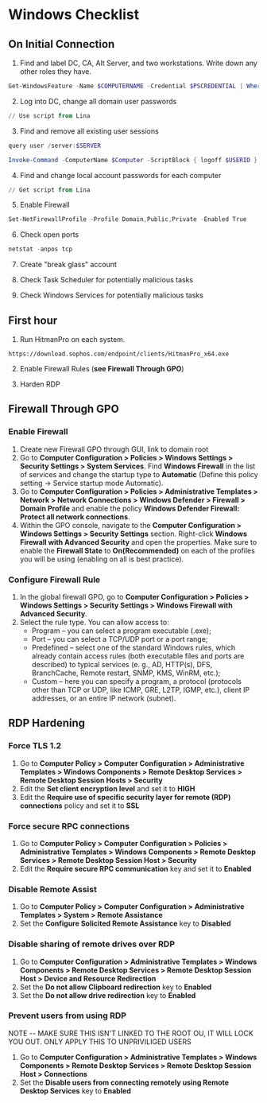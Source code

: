 # Windows Checklist

## On Initial Connection
1. Find and label DC, CA, Alt Server, and two workstations.  Write down any other roles they have.
```powershell
Get-WindowsFeature -Name $COMPUTERNAME -Credential $PSCREDENTIAL | Where-Object {$_. installstate -eq "installed"}
```

2. Log into DC, change all domain user passwords
```powershell
// Use script from Lina
```

3. Find and remove all existing user sessions
```powershell
query user /server:$SERVER
```
```powershell
Invoke-Command -ComputerName $Computer -ScriptBlock { logoff $USERID }
```

4. Find and change local account passwords for each computer
```powershell
// Get script from Lina
```

5. Enable Firewall
```powershell
Set-NetFirewallProfile -Profile Domain,Public,Private -Enabled True
```

6. Check open ports
```powershell
netstat -anpos tcp
```

7. Create "break glass" account

8. Check Task Scheduler for potentially malicious tasks

9. Check Windows Services for potentially malicious tasks

## First hour
1. Run HitmanPro on each system.
```
https://download.sophos.com/endpoint/clients/HitmanPro_x64.exe
```

2. Enable Firewall Rules (**see Firewall Through GPO**)

3. Harden RDP

## Firewall Through GPO
### Enable Firewall
1. Create new Firewall GPO through GUI, link to domain root
2. Go to **Computer Configuration > Policies > Windows Settings > Security Settings > System Services**. Find **Windows Firewall** in the list of services and change the startup type to **Automatic** (Define this policy setting -> Service startup mode Automatic).
3. Go to **Computer Configuration > Policies > Administrative Templates > Network > Network Connections > Windows Defender > Firewall > Domain Profile** and enable the policy **Windows Defender Firewall: Protect all network connections**.
4. Within the GPO console, navigate to the **Computer Configuration > Windows Settings > Security Settings** section. Right-click **Windows Firewall with Advanced Security** and open the properties. Make sure to enable the **Firewall State** to **On(Recommended)** on each of the profiles you will be using (enabling on all is best practice).

### Configure Firewall Rule
1. In the global firewall GPO, go to **Computer Configuration > Policies > Windows Settings > Security Settings > Windows Firewall with Advanced Security**.
2. Select the rule type. You can allow access to:
    - Program – you can select a program executable (.exe);
    - Port – you can select a TCP/UDP port or a port range;
    - Predefined – select one of the standard Windows rules, which already contain access rules (both executable files and ports are described) to typical services (e. g., AD, HTTP(s), DFS, BranchCache, Remote restart, SNMP, KMS, WinRM, etc.);
    - Custom – here you can specify a program, a protocol (protocols other than TCP or UDP, like ICMP, GRE, L2TP, IGMP, etc.), client IP addresses, or an entire IP network (subnet).

## RDP Hardening
### Force TLS 1.2
1. Go to **Computer Policy > Computer Configuration > Administrative Templates > Windows Components > Remote Desktop Services > Remote Desktop Session Hosts > Security**
2. Edit the **Set client encryption level** and set it to **HIGH**
3. Edit the **Require use of specific security layer for remote (RDP) connections** policy and set it to **SSL**

### Force secure RPC connections
1. Go to **Computer Policy > Computer Configuration > Policies > Administrative Templates > Windows Components > Remote Desktop Services > Remote Desktop Session Host > Security**
2. Edit the **Require secure RPC communication** key and set it to **Enabled**

### Disable Remote Assist
1. Go to **Computer Policy > Computer Configuration > Administrative Templates > System > Remote Assistance​**
2. Set the **Configure Solicited Remote Assistance** key to **Disabled**

### Disable sharing of remote drives over RDP
1. Go to **Computer Configuration > Administrative Templates > Windows Components > Remote Desktop Services > Remote Desktop Session Host > Device and Resource Redirection**
2. Set the **Do not allow Clipboard redirection** key to **Enabled**
3. Set the **Do not allow drive redirection** key to **Enabled**

### Prevent users from using RDP
NOTE -- MAKE SURE THIS ISN'T LINKED TO THE ROOT OU, IT WILL LOCK YOU OUT.  ONLY APPLY THIS TO UNPRIVILIGED USERS
1. Go to **Computer Configuration > Administrative Templates > Windows Components > Remote Desktop Services > Remote Desktop Session Host > Connections**
2. Set the **Disable users from connecting remotely using Remote Desktop Services** key to **Enabled**

